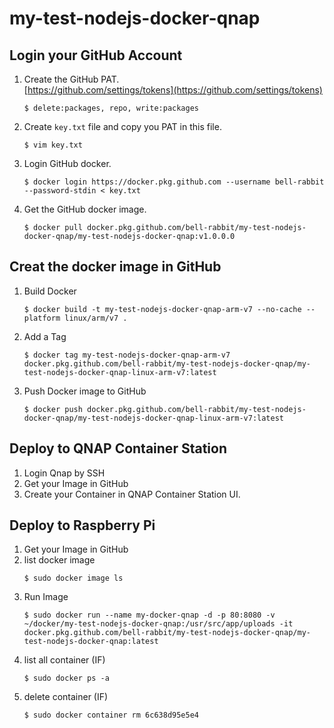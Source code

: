# my-test-nodejs-docker-qnap
## Login your GitHub Account

1. Create the GitHub PAT. <br>
   [https://github.com/settings/tokens](https://github.com/settings/tokens)
   ```console
   $ delete:packages, repo, write:packages
   ```
2. Create `key.txt` file and copy you PAT in this file.
   ```console
   $ vim key.txt
   ```
3. Login GitHub docker.
   ```console
   $ docker login https://docker.pkg.github.com --username bell-rabbit --password-stdin < key.txt
   ```
4. Get the GitHub docker image.
    ```console
    $ docker pull docker.pkg.github.com/bell-rabbit/my-test-nodejs-docker-qnap/my-test-nodejs-docker-qnap:v1.0.0.0
    ```

## Creat the docker image in GitHub
1. Build Docker
   ```console
   $ docker build -t my-test-nodejs-docker-qnap-arm-v7 --no-cache --platform linux/arm/v7 .
   ```
2. Add a Tag
   ```console
   $ docker tag my-test-nodejs-docker-qnap-arm-v7 docker.pkg.github.com/bell-rabbit/my-test-nodejs-docker-qnap/my-test-nodejs-docker-qnap-linux-arm-v7:latest
   ```
3. Push Docker image to GitHub
   ```console
   $ docker push docker.pkg.github.com/bell-rabbit/my-test-nodejs-docker-qnap/my-test-nodejs-docker-qnap-linux-arm-v7:latest
   ```   


## Deploy to QNAP Container Station
1. Login Qnap by SSH
2. Get your Image in GitHub
6. Create your Container in QNAP Container Station UI.

## Deploy to Raspberry Pi

1. Get your Image in GitHub
2. list docker image
   ```console
   $ sudo docker image ls
   ```
3. Run Image
   ```console
   $ sudo docker run --name my-docker-qnap -d -p 80:8080 -v ~/docker/my-test-nodejs-docker-qnap:/usr/src/app/uploads -it docker.pkg.github.com/bell-rabbit/my-test-nodejs-docker-qnap/my-test-nodejs-docker-qnap:latest
   ```
4. list all container (IF)
   ```console
   $ sudo docker ps -a
   ```
5. delete container (IF)
   ```console
   $ sudo docker container rm 6c638d95e5e4
   ```
